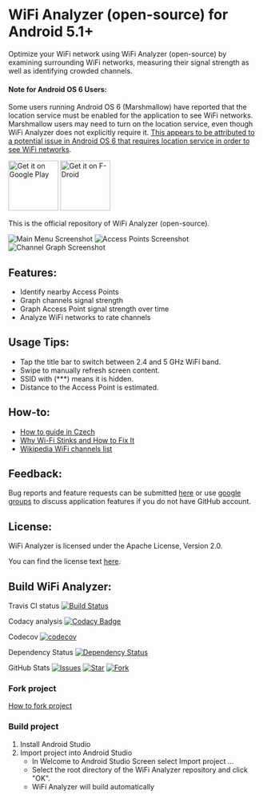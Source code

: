 # WiFi Analyzer (open-source) for Android 5.1+

Optimize your WiFi network using WiFi Analyzer (open-source) by examining surrounding WiFi networks, measuring their signal strength as well as identifying crowded channels.

#### Note for Android OS 6 Users:
Some users running Android OS 6 (Marshmallow) have reported that the location service must be enabled for the application to see WiFi networks. Marshmallow users may need to turn on the location service, even though WiFi Analyzer does not explicitly require it. [This appears to be attributed to a potential issue in Android OS 6 that requires location service in order to see WiFi networks](https://github.com/VREMSoftwareDevelopment/WiFiAnalyzer/issues/23).

[<img src="https://github.com/VREMSoftwareDevelopment/WiFiAnalyzer/raw/master/screenshots/google-play-badge.png" alt="Get it on Google Play" height="100">](https://play.google.com/store/apps/details?id=com.vrem.wifianalyzer)
[<img src="https://f-droid.org/badge/get-it-on.png" alt="Get it on F-Droid" height="100">](https://f-droid.org/repository/browse/?fdid=com.vrem.wifianalyzer)

This is the official repository of WiFi Analyzer (open-source).

![Main Menu Screenshot](https://github.com/VREMSoftwareDevelopment/WiFiAnalyzer/raw/master/screenshots/screenshot1.png "Main Menu Screenshot") ![Access Points Screenshot](https://github.com/VREMSoftwareDevelopment/WiFiAnalyzer/raw/master/screenshots/screenshot2.png "Access Points Screenshot") ![Channel Graph Screenshot](https://github.com/VREMSoftwareDevelopment/WiFiAnalyzer/raw/master/screenshots/screenshot4.png "Channel Graph Screenshot")

## Features:
* Identify nearby Access Points
* Graph channels signal strength
* Graph Access Point signal strength over time
* Analyze WiFi networks to rate channels
 
## Usage Tips:
* Tap the title bar to switch between 2.4 and 5 GHz WiFi band.
* Swipe to manually refresh screen content.
* SSID with (***) means it is hidden.
* Distance to the Access Point is estimated. 

## How-to:
* [How to guide in Czech](http://www.svetandroida.cz/aplikace-wifi-analyzer-open-source-201605)
* [Why Wi-Fi Stinks and How to Fix It](http://spectrum.ieee.org/telecom/wireless/why-wifi-stinksand-how-to-fix-it)
* [Wikipedia WiFi channels list](https://en.wikipedia.org/wiki/List_of_WLAN_channels)

## Feedback:
Bug reports and feature requests can be submitted [here](https://github.com/VREMSoftwareDevelopment/WiFiAnalyzer/issues) or use [google groups](https://groups.google.com/forum/#!forum/wifi-analyzer-open-source) to discuss application features if you do not have GitHub account.

## License:
WiFi Analyzer is licensed under the Apache License, Version 2.0.

You can find the license text [here](http://www.apache.org/licenses/LICENSE-2.0).

## Build WiFi Analyzer:

Travis CI status [![Build Status](https://travis-ci.org/VREMSoftwareDevelopment/WiFiAnalyzer.svg?branch=master)](https://travis-ci.org/VREMSoftwareDevelopment/WiFiAnalyzer)

Codacy analysis [![Codacy Badge](https://api.codacy.com/project/badge/grade/203eaa0583694bcca6554190513179ba)](https://www.codacy.com/app/vremsoftwaredevelopment/WiFiAnalyzer)

Codecov [![codecov](https://codecov.io/gh/VREMSoftwareDevelopment/WiFiAnalyzer/branch/master/graph/badge.svg)](https://codecov.io/gh/VREMSoftwareDevelopment/WiFiAnalyzer)

Dependency Status [![Dependency Status](https://www.versioneye.com/user/projects/5774046699ed290049b8bb59/badge.svg?style=flat-square)](https://www.versioneye.com/user/projects/5774046699ed290049b8bb59)

GitHub Stats [![Issues](https://img.shields.io/github/issues/VREMSoftwareDevelopment/WiFiAnalyzer.svg)](https://github.com/VREMSoftwareDevelopment/WiFiAnalyzer/issues)
[![Star](https://img.shields.io/github/stars/VREMSoftwareDevelopment/WiFiAnalyzer.svg)](https://github.com/VREMSoftwareDevelopment/WiFiAnalyzer/stargazers)
[![Fork](https://img.shields.io/github/forks/VREMSoftwareDevelopment/WiFiAnalyzer.svg)](https://github.com/VREMSoftwareDevelopment/WiFiAnalyzer/network)


### Fork project
[How to fork project](https://help.github.com/articles/fork-a-repo)
### Build project
  1. Install Android Studio
  2. Import project into Android Studio
      * In Welcome to Android Studio Screen select Import project ...
      * Select the root directory of the WiFi Analyzer repository and click "OK".
      * WiFi Analyzer will build automatically

